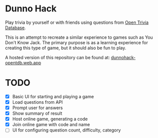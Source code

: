 # Dunno Hack

Play trivia by yourself or with friends using questions from [Open Trivia Database](https://opentdb.com).

This is an attempt to recreate a similar experience to games such as You Don't Know Jack.
The primary purpose is as a learning experience for creating this type of game, but it
should also be fun to play.

A hosted version of this repository can be found at: [dunnohack-opentdb.web.app](https://dunnohack-opentdb.web.app)

# TODO

* [x] Basic UI for starting and playing a game
* [x] Load questions from API
* [x] Prompt user for answers
* [x] Show summary of result
* [x] Host online game, generating a code
* [x] Join online game with code and name
* [ ] UI for configuring question count, difficulty, category
